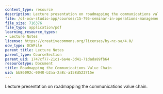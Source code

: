 ```yaml
---
content_type: resource
description: Lecture presentation on roadmapping the communications value chain.
file: /ol-ocw-studio-app/courses/15-795-seminar-in-operations-management-fall-2002/bb86092c0040b2aa2a8ca158d523715e_commroadmapmitfine021102.pdf
file_size: 716376
file_type: application/pdf
learning_resource_types:
- Lecture Notes
license: https://creativecommons.org/licenses/by-nc-sa/4.0/
ocw_type: OCWFile
parent_title: Lecture Notes
parent_type: CourseSection
parent_uid: 1747cf77-21c1-6a4e-3d41-71dada89fb64
resourcetype: Document
title: Roadmapping the Communications Value Chain
uid: bb86092c-0040-b2aa-2a8c-a158d523715e
---
```

Lecture presentation on roadmapping the communications value chain.